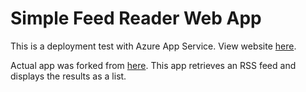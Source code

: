 # Simple Feed Reader Web App

This is a deployment test with Azure App Service. View website [here](https://simplerssfeed.azurewebsites.net).

Actual app was forked from [here](https://github.com/dotnet-architecture/simple-feed-reader). This app retrieves an RSS feed and displays the results as a list.
